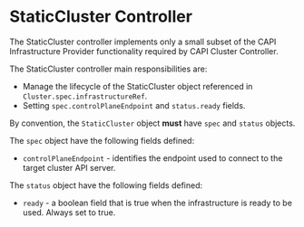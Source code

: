 # StaticCluster Controller

The StaticCluster controller implements only a small subset of the CAPI Infrastructure Provider functionality required by CAPI Cluster Controller.

The StaticCluster controller main responsibilities are:

* Manage the lifecycle of the StaticCluster object referenced in `Cluster.spec.infrastructureRef`.
* Setting `spec.controlPlaneEndpoint` and `status.ready` fields.

By convention, the `StaticCluster` object **must** have `spec` and `status` objects.

The `spec` object have the following fields defined:

- `controlPlaneEndpoint` - identifies the endpoint used to connect to the target cluster API server.

The `status` object have the following fields defined:

- `ready` - a boolean field that is true when the infrastructure is ready to be used. Always set to true.
